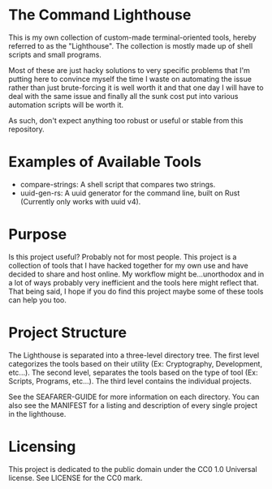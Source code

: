 # The Command Lighthouse
This is my own collection of custom-made terminal-oriented tools, hereby referred to as the "Lighthouse". The collection is mostly made up of shell scripts and small programs.

Most of these are just hacky solutions to very specific problems that I'm putting here to convince myself the time I waste on automating the issue rather than just brute-forcing it is well worth it and that one day I will have to deal with the same issue and finally all the sunk cost put into various automation scripts will be worth it.

As such, don't expect anything too robust or useful or stable from this repository.

# Examples of Available Tools
- compare-strings: A shell script that compares two strings.
- uuid-gen-rs: A uuid generator for the command line, built on Rust (Currently only works with uuid v4).

# Purpose
Is this project useful? Probably not for most people. This project is a collection of tools that I have hacked together for my own use and have decided to share and host online. My workflow might be...unorthodox and in a lot of ways probably very inefficient and the tools here might reflect that. That being said, I hope if you do find this project maybe some of these tools can help you too.

# Project Structure
The Lighthouse is separated into a three-level directory tree. The first level categorizes the tools based on their utility (Ex: Cryptography, Development, etc...). The second level, separates the tools based on the type of tool (Ex: Scripts, Programs, etc...). The third level contains the individual projects. 

See the SEAFARER-GUIDE for more information on each directory.
You can also see the MANIFEST for a listing and description of every single project in the lighthouse.

# Licensing
This project is dedicated to the public domain under the CC0 1.0 Universal license. See LICENSE for the CC0 mark.
